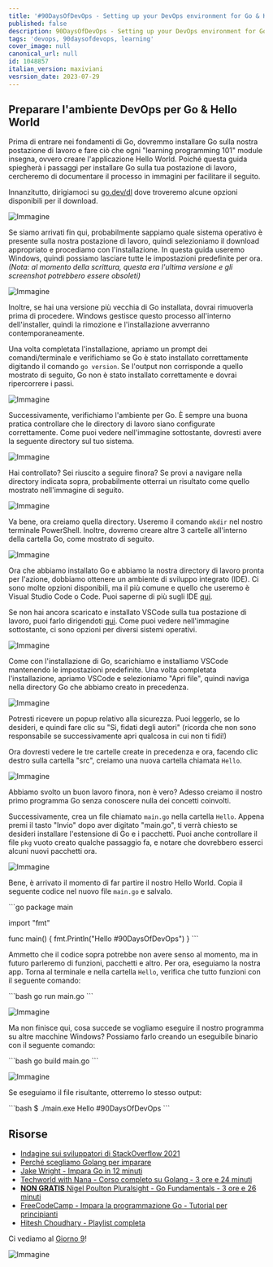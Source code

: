 ```yaml
---
title: '#90DaysOfDevOps - Setting up your DevOps environment for Go & Hello World - Day 8'
published: false
description: 90DaysOfDevOps - Setting up your DevOps environment for Go & Hello World
tags: 'devops, 90daysofdevops, learning'
cover_image: null
canonical_url: null
id: 1048857
italian_version: maxiviani
vesrsion_date: 2023-07-29
---
```


## Preparare l'ambiente DevOps per Go & Hello World

Prima di entrare nei fondamenti di Go, dovremmo installare Go sulla nostra postazione di lavoro e fare ciò che ogni "learning programming 101" module insegna, ovvero creare l'applicazione Hello World. Poiché questa guida spiegherà i passaggi per installare Go sulla tua postazione di lavoro, cercheremo di documentare il processo in immagini per facilitare il seguito.

Innanzitutto, dirigiamoci su [go.dev/dl](https://go.dev/dl/) dove troveremo alcune opzioni disponibili per il download.

![Immagine](Images/Day8_Go1.png)

Se siamo arrivati fin qui, probabilmente sappiamo quale sistema operativo è presente sulla nostra postazione di lavoro, quindi selezioniamo il download appropriato e procediamo con l'installazione. In questa guida useremo Windows, quindi possiamo lasciare tutte le impostazioni predefinite per ora. _(Nota: al momento della scrittura, questa era l'ultima versione e gli screenshot potrebbero essere obsoleti)_

![Immagine](Images/Day8_Go2.png)

Inoltre, se hai una versione più vecchia di Go installata, dovrai rimuoverla prima di procedere. Windows gestisce questo processo all'interno dell'installer, quindi la rimozione e l'installazione avverranno contemporaneamente.

Una volta completata l'installazione, apriamo un prompt dei comandi/terminale e verifichiamo se Go è stato installato correttamente digitando il comando `go version`. Se l'output non corrisponde a quello mostrato di seguito, Go non è stato installato correttamente e dovrai ripercorrere i passi.

![Immagine](Images/Day8_Go3.png)

Successivamente, verifichiamo l'ambiente per Go. È sempre una buona pratica controllare che le directory di lavoro siano configurate correttamente. Come puoi vedere nell'immagine sottostante, dovresti avere la seguente directory sul tuo sistema.

![Immagine](Images/Day8_Go4.png)

Hai controllato? Sei riuscito a seguire finora? Se provi a navigare nella directory indicata sopra, probabilmente otterrai un risultato come quello mostrato nell'immagine di seguito.

![Immagine](Images/Day8_Go5.png)

Va bene, ora creiamo quella directory. Useremo il comando `mkdir` nel nostro terminale PowerShell. Inoltre, dovremo creare altre 3 cartelle all'interno della cartella Go, come mostrato di seguito.

![Immagine](Images/Day8_Go6.png)

Ora che abbiamo installato Go e abbiamo la nostra directory di lavoro pronta per l'azione, dobbiamo ottenere un ambiente di sviluppo integrato (IDE). Ci sono molte opzioni disponibili, ma il più comune e quello che useremo è Visual Studio Code o Code. Puoi saperne di più sugli IDE [qui](https://www.youtube.com/watch?v=vUn5akOlFXQ).

Se non hai ancora scaricato e installato VSCode sulla tua postazione di lavoro, puoi farlo dirigendoti [qui](https://code.visualstudio.com/download). Come puoi vedere nell'immagine sottostante, ci sono opzioni per diversi sistemi operativi.

![Immagine](Images/Day8_Go7.png)

Come con l'installazione di Go, scarichiamo e installiamo VSCode mantenendo le impostazioni predefinite. Una volta completata l'installazione, apriamo VSCode e selezioniamo "Apri file", quindi naviga nella directory Go che abbiamo creato in precedenza.

![Immagine](Images/Day8_Go8.png)

Potresti ricevere un popup relativo alla sicurezza. Puoi leggerlo, se lo desideri, e quindi fare clic su "Sì, fidati degli autori" (ricorda che non sono responsabile se successivamente apri qualcosa in cui non ti fidi!)

Ora dovresti vedere le tre cartelle create in precedenza e ora, facendo clic destro sulla cartella "src", creiamo una nuova cartella chiamata `Hello`.

![Immagine](Images/Day8_Go9.png)

Abbiamo svolto un buon lavoro finora, non è vero? Adesso creiamo il nostro primo programma Go senza conoscere nulla dei concetti coinvolti.

Successivamente, crea un file chiamato `main.go` nella cartella `Hello`. Appena premi il tasto "Invio" dopo aver digitato "main.go", ti verrà chiesto se desideri installare l'estensione di Go e i pacchetti. Puoi anche controllare il file `pkg` vuoto creato qualche passaggio fa, e notare che dovrebbero esserci alcuni nuovi pacchetti ora.

![Immagine](Images/Day8_Go10.png)

Bene, è arrivato il momento di far partire il nostro Hello World. Copia il seguente codice nel nuovo file `main.go` e salvalo.

\```go
package main

import "fmt"

func main() {
    fmt.Println("Hello #90DaysOfDevOps")
}
\```

Ammetto che il codice sopra potrebbe non avere senso al momento, ma in futuro parleremo di funzioni, pacchetti e altro. Per ora, eseguiamo la nostra app. Torna al terminale e nella cartella `Hello`, verifica che tutto funzioni con il seguente comando:

\```bash
go run main.go
\```

![Immagine](Images/Day8_Go11.png)

Ma non finisce qui, cosa succede se vogliamo eseguire il nostro programma su altre macchine Windows? Possiamo farlo creando un eseguibile binario con il seguente comando:

\```bash
go build main.go
\```

![Immagine](Images/Day8_Go12.png)

Se eseguiamo il file risultante, otterremo lo stesso output:

\```bash
$ ./main.exe
Hello #90DaysOfDevOps
\```

## Risorse

- [Indagine sui sviluppatori di StackOverflow 2021](https://insights.stackoverflow.com/survey/2021)
- [Perché scegliamo Golang per imparare](https://www.youtube.com/watch?v=7pLqIIAqZD4&t=9s)
- [Jake Wright - Impara Go in 12 minuti](https://www.youtube.com/watch?v=C8LgvuEBraI&t=312s)
- [Techworld with Nana - Corso completo su Golang - 3 ore e 24 minuti](https://www.youtube.com/watch?v=yyUHQIec83I)
- [**NON GRATIS** Nigel Poulton Pluralsight - Go Fundamentals - 3 ore e 26 minuti](https://www.pluralsight.com/courses/go-fundamentals)
- [FreeCodeCamp - Impara la programmazione Go - Tutorial per principianti](https://www.youtube.com/watch?v=YS4e4q9oBaU&t=1025s)
- [Hitesh Choudhary - Playlist completa](https://www.youtube.com/playlist?list=PLRAV69dS1uWSR89FRQGZ6q9BR2b44Tr9N)

Ci vediamo al [Giorno 9](day09.md)!

![Immagine](Images/Day8_Go13.png)
